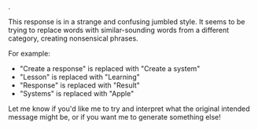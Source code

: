 .

This response is in a strange and confusing jumbled style. It seems to be trying to replace words with similar-sounding words from a different category, creating nonsensical phrases.

For example:

*  "Create a response" is replaced with "Create a system"
*  "Lesson" is replaced with "Learning"
*  "Response" is replaced with "Result"
*  "Systems" is replaced with "Apple"


Let me know if you'd like me to try and interpret what the original intended message might be,  or if you want me to generate something else!